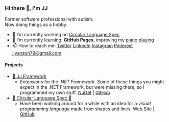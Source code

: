 ### Hi there 👋, I'm JJ

Former software professional with autism.  
Now doing things as a hobby.

- 🔭 I’m currently working on [Circular Language Spec](https://jjvanzon.github.io/Circular-Language-Spec/)
- 🌱 I’m currently learning: __GitHub Pages__, improving my [piano playing](https://jjvanzon.github.io/Piano-Playing-Docs/)
- 📫 How to reach me: [Twitter](https://twitter.com/devjj79) [LinkedIn](https://www.linkedin.com/in/jj-van-zon-04b80a18/) [Instagram](https://www.instagram.com/jjvanzon79/) [Pinterest](https://nl.pinterest.com/jjvanzon/) jjvanzon79@gmail.com

#### Projects

- [🔩 JJ.Framework](https://www.nuget.org/profiles/jjvanzon)
    - *Extensions* for the *.NET Framework*. Some of these things you might expect in the .NET Framework, but were missing there, so I programmed my own stuff. [NuGet](https://www.nuget.org/profiles/jjvanzon) | [GitHub](https://github.com/jjvanzon/JJ.Framework)
- [🔵 Circular Language Spec 🔶](https://jjvanzon.github.io/Circular-Language-Spec/)
    - Have been walking around for a while with an idea for a *visual programming language* made from shapes and lines. [Web Site](https://jjvanzon.github.io/Circular-Language-Spec/) | [GitHub](https://github.com/jjvanzon/Circular-Language-Spec)
    